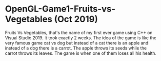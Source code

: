 # OpenGL-Game1-Fruits-vs-Vegetables (Oct 2019)
Fruits Vs Vegetables, that's the name of my first ever game using C++ on Visual Studio 2019. It took exactly 2 weeks. The idea of the game is like the very famous game cat vs dog but instead of a cat there is an apple and instead of a dog there is a carrot. The apple throws its seeds while the carrot throws its leaves. The game is when one of them loses all his health.
